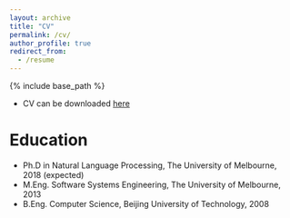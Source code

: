 ```yaml
---
layout: archive
title: "CV"
permalink: /cv/
author_profile: true
redirect_from:
  - /resume
---
```


{% include base_path %}

* CV can be downloaded [here](https://liufly.github.io/files/cv/cv.pdf)

Education
======
* Ph.D in Natural Language Processing, The University of Melbourne, 2018 (expected)
* M.Eng. Software Systems Engineering, The University of Melbourne, 2013
* B.Eng. Computer Science, Beijing University of Technology, 2008

<!-- Work experience
======
* Summer 2015: Research Assistant
  * Github University
  * Duties included: Tagging issues
  * Supervisor: Professor Git

* Fall 2015: Research Assistant
  * Github University
  * Duties included: Merging pull requests
  * Supervisor: Professor Hub
  
Skills
======
* Skill 1
* Skill 2
  * Sub-skill 2.1
  * Sub-skill 2.2
  * Sub-skill 2.3
* Skill 3

Publications
======
  <ul>{% for post in site.publications %}
    {% include archive-single-cv.html %}
  {% endfor %}</ul>
  
Talks
======
  <ul>{% for post in site.talks %}
    {% include archive-single-talk-cv.html %}
  {% endfor %}</ul>
  
Teaching
======
  <ul>{% for post in site.teaching %}
    {% include archive-single-cv.html %}
  {% endfor %}</ul>
  
Service and leadership
======
* Currently signed in to 43 different slack teams -->
